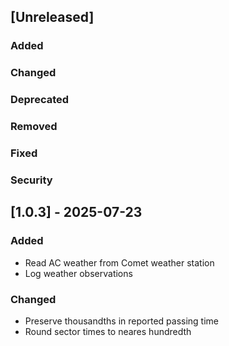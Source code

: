 ## [Unreleased]

### Added

### Changed

### Deprecated

### Removed

### Fixed

### Security

## [1.0.3] - 2025-07-23

### Added

   - Read AC weather from Comet weather station
   - Log weather observations

### Changed

   - Preserve thousandths in reported passing time
   - Round sector times to neares hundredth


